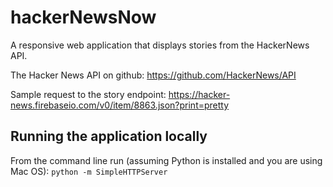 hackerNewsNow
=============

A responsive web application that displays stories from the HackerNews API.

The Hacker News API on github: https://github.com/HackerNews/API

Sample request to the story endpoint: https://hacker-news.firebaseio.com/v0/item/8863.json?print=pretty


Running the application locally
-------------------------------

From the command line run (assuming Python is installed and you are using Mac OS):
`python -m SimpleHTTPServer`
